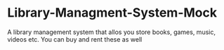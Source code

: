 # Library-Managment-System-Mock
A library management system that allos you store books, games, music, videos etc. You can buy and rent these as well
